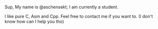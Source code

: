 Sup,
My name is @aschensekt; I am currently a student.

I like pure C, Asm and Cpp.
Feel free to contact me if you want to. (I don't know how can I help you tho)
